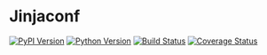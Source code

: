 # Jinjaconf

[![PyPI Version][pypi-v-image]][pypi-v-link]
[![Python Version][python-v-image]][python-v-link]
[![Build Status][GHAction-image]][GHAction-link]
[![Coverage Status][codecov-image]][codecov-link]

<!-- Badges -->
[pypi-v-image]: https://img.shields.io/pypi/v/jinjaconf.svg
[pypi-v-link]: https://pypi.org/project/jinjaconf/
[python-v-image]: https://img.shields.io/pypi/pyversions/jinjaconf.svg
[python-v-link]: https://pypi.org/project/jinjaconf
[GHAction-image]: https://github.com/daizutabi/jinjaconf/actions/workflows/ci.yml/badge.svg?branch=main&event=push
[GHAction-link]: https://github.com/daizutabi/jinjaconf/actions?query=event%3Apush+branch%3Amain
[codecov-image]: https://codecov.io/github/daizutabi/jinjaconf/coverage.svg?branch=main
[codecov-link]: https://codecov.io/github/daizutabi/jinjaconf?branch=main
